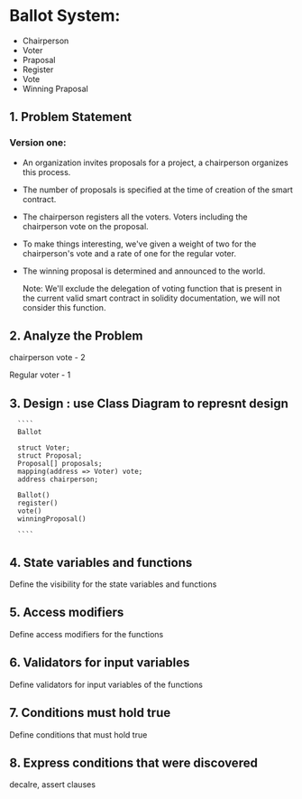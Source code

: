 # Ballot System:
  - Chairperson
  - Voter
  - Praposal
  - Register
  - Vote
  - Winning Praposal

## 1. Problem Statement
  
### Version one: 
- An organization invites proposals for a project, a chairperson organizes this process. 
- The number of proposals is specified at the time of creation of the smart contract. 
- The chairperson registers all the voters. Voters including the chairperson vote on the proposal. 
- To make things interesting, we've given a weight of two for the chairperson's vote and a rate of one for the regular voter. 
- The winning proposal is determined and announced to the world. 

  Note: We'll exclude the delegation of voting function that is present in the current valid smart contract in solidity documentation, we will not consider this function. 


## 2. Analyze the Problem

  chairperson vote - 2
  
  Regular voter - 1  
    
## 3. Design : use Class Diagram to represnt design
      
      
      ````
      Ballot

      struct Voter;
      struct Proposal;
      Proposal[] proposals;
      mapping(address => Voter) vote;
      address chairperson;

      Ballot()
      register()
      vote()
      winningProposal()  
      
      ````
    
## 4. State variables and functions
Define the visibility for the state variables and functions


## 5. Access modifiers
Define access modifiers for the functions

## 6. Validators for input variables
Define validators for input variables of the functions

## 7. Conditions must hold true
Define conditions that must hold true

## 8. Express conditions that were discovered
  decalre, assert clauses
